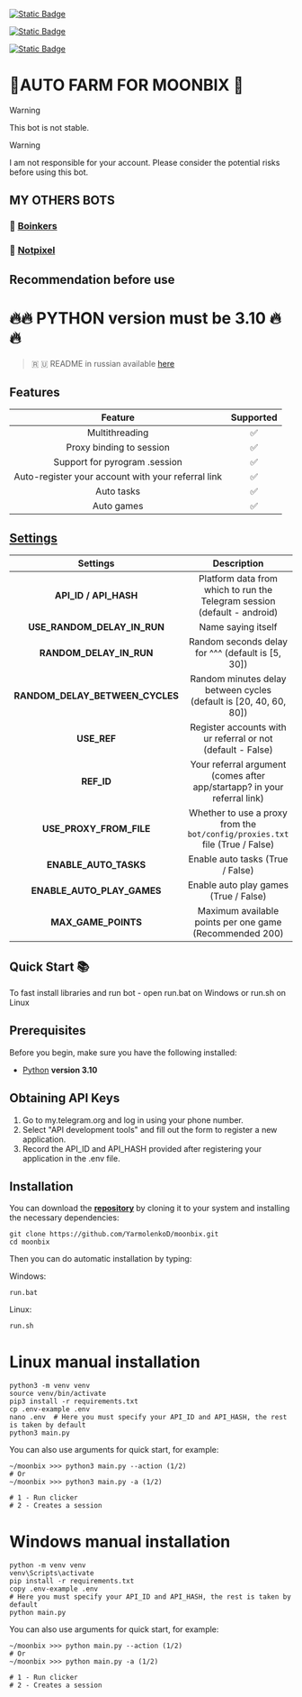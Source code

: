 [![Static Badge](https://img.shields.io/badge/Telegram-Channel-Link?style=for-the-badge&logo=Telegram&logoColor=white&logoSize=auto&color=blue)](https://t.me/hidden_coding)

[![Static Badge](https://img.shields.io/badge/Telegram-Chat-yes?style=for-the-badge&logo=Telegram&logoColor=white&logoSize=auto&color=blue)](https://t.me/hidden_codding_chat)

[![Static Badge](https://img.shields.io/badge/Telegram-Bot%20Link-Link?style=for-the-badge&logo=Telegram&logoColor=white&logoSize=auto&color=blue)](https://t.me/Binance_Moonbix_bot/start?startApp=ref_355876562&startapp=ref_355876562&utm_medium=web_share_copy)

# 🚀AUTO FARM FOR MOONBIX 🚀

> [!WARNING]
> This bot is not stable.

> [!WARNING]
> I am not responsible for your account. Please consider the potential risks before using this bot.

## MY OTHERS BOTS

### 💩 [Boinkers](https://github.com/YarmolenkoD/boinkers)
### 🎨 [Notpixel](https://github.com/YarmolenkoD/notpixel)

## Recommendation before use

# 🔥🔥 PYTHON version must be 3.10 🔥🔥

> 🇷 🇺 README in russian available [here](README-RU.md)

## Features  
|                      Feature                       | Supported |
|:--------------------------------------------------:|:---------:|
|                   Multithreading                   |     ✅     |
|              Proxy binding to session              |     ✅     |
|           Support for pyrogram .session            |     ✅     |
| Auto-register your account with your referral link |     ✅     |
|                     Auto tasks                     |     ✅     |
|                     Auto games                     |     ✅     |


## [Settings](https://github.com/YarmolenkoD/moonbix/blob/main/.env-example/)
|            Settings             |                                 Description                                  |
|:-------------------------------:|:----------------------------------------------------------------------------:|
|      **API_ID / API_HASH**      |   Platform data from which to run the Telegram session (default - android)   |
|   **USE_RANDOM_DELAY_IN_RUN**   |                              Name saying itself                              |
|     **RANDOM_DELAY_IN_RUN**     |              Random seconds delay for ^^^ (default is [5, 30])               |
| **RANDOM_DELAY_BETWEEN_CYCLES** |      Random minutes delay between cycles (default is [20, 40, 60, 80])       |
|           **USE_REF**           |         Register accounts with ur referral or not (default - False)          |
|           **REF_ID**            |   Your referral argument (comes after app/startapp? in your referral link)   |
|     **USE_PROXY_FROM_FILE**     | Whether to use a proxy from the `bot/config/proxies.txt` file (True / False) |
|      **ENABLE_AUTO_TASKS**      |                       Enable auto tasks (True / False)                       |
|   **ENABLE_AUTO_PLAY_GAMES**    |                    Enable auto play games (True / False)                     |
|       **MAX_GAME_POINTS**       |           Maximum available points per one game (Recommended 200)            |

## Quick Start 📚

To fast install libraries and run bot - open run.bat on Windows or run.sh on Linux

## Prerequisites
Before you begin, make sure you have the following installed:
- [Python](https://www.python.org/downloads/) **version 3.10**

## Obtaining API Keys
1. Go to my.telegram.org and log in using your phone number.
2. Select "API development tools" and fill out the form to register a new application.
3. Record the API_ID and API_HASH provided after registering your application in the .env file.

## Installation
You can download the [**repository**](https://github.com/YarmolenkoD/moonbix) by cloning it to your system and installing the necessary dependencies:
```shell
git clone https://github.com/YarmolenkoD/moonbix.git
cd moonbix
```

Then you can do automatic installation by typing:

Windows:
```shell
run.bat
```

Linux:
```shell
run.sh
```

# Linux manual installation
```shell
python3 -m venv venv
source venv/bin/activate
pip3 install -r requirements.txt
cp .env-example .env
nano .env  # Here you must specify your API_ID and API_HASH, the rest is taken by default
python3 main.py
```

You can also use arguments for quick start, for example:
```shell
~/moonbix >>> python3 main.py --action (1/2)
# Or
~/moonbix >>> python3 main.py -a (1/2)

# 1 - Run clicker
# 2 - Creates a session
```

# Windows manual installation
```shell
python -m venv venv
venv\Scripts\activate
pip install -r requirements.txt
copy .env-example .env
# Here you must specify your API_ID and API_HASH, the rest is taken by default
python main.py
```

You can also use arguments for quick start, for example:
```shell
~/moonbix >>> python main.py --action (1/2)
# Or
~/moonbix >>> python main.py -a (1/2)

# 1 - Run clicker
# 2 - Creates a session
```
